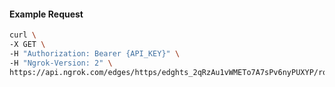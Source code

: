 <!-- Code generated for API Clients. DO NOT EDIT. -->

#### Example Request

```bash
curl \
-X GET \
-H "Authorization: Bearer {API_KEY}" \
-H "Ngrok-Version: 2" \
https://api.ngrok.com/edges/https/edghts_2qRzAu1vWMETo7A7sPv6nyPUXYP/routes/edghtsrt_2qRzAvuioxNqj3xcBxe8D8XF3bv/websocket_tcp_converter
```
